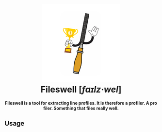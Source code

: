 <h1 align="center">
  <a href="https://github.com/jnahlers/fileswell">
    <img src="https://github.com/jnahlers/fileswell/blob/main/resources/icon_256x256.png" alt="Fileswell"/>
  </a>
  <br/>
  Fileswell [<em>faɪlz·wel</em>]
</h1>

<p align="center"><strong>Fileswell is a tool for extracting line profiles. It is therefore a profiler. A pro filer. Something that files really well. 
</strong></p>

## Usage

